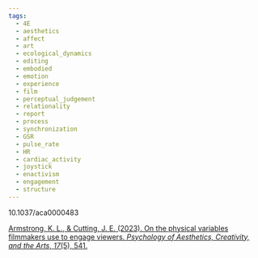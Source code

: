 ```yaml
---
tags:
  - 4E
  - aesthetics
  - affect
  - art
  - ecological_dynamics
  - editing
  - embodied
  - emotion
  - experience
  - film
  - perceptual_judgement
  - relationality
  - report
  - process
  - synchronization
  - GSR
  - pulse_rate
  - HR
  - cardiac_activity
  - joystick
  - enactivism
  - engagement
  - structure
---
```

10.1037/aca0000483

[Armstrong, K. L., & Cutting, J. E. (2023). On the physical variables filmmakers use to engage viewers. _Psychology of Aesthetics, Creativity, and the Arts_, _17_(5), 541.](https://www.researchgate.net/profile/James-Cutting/publication/359628936_On_the_Physical_Variables_Filmmakers_Use_to_Engage_Viewers/links/6245d56e7931cc7ccf0803cf/On-the-Physical-Variables-Filmmakers-Use-to-Engage-Viewers.pdf)
